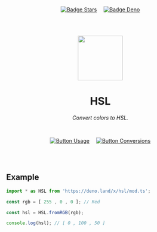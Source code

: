 
<br>

<div align = center>

[![Badge Stars]][#]   
[![Badge Deno]][Deno]

<br>
<br>

<img
    src = 'https://avatars.githubusercontent.com/u/84190317?s=200&v=4'
    width = 120
/>

# HSL

*Convert colors to HSL.*

<br>

[![Button Usage]][Usage]   
[![Button Conversions]][Conversions]

</div>

<br>
<br>

## Example

```JavaScript
import * as HSL from 'https://deno.land/x/hsl/mod.ts';

const rgb = [ 255 , 0 , 0 ]; // Red

const hsl = HSL.fromRGB(rgb);

console.log(hsl); // [ 0 , 100 , 50 ]
```

<br>


<!----------------------------------------------------------------------------->

[Conversions]: Documentation/Conversions.md
[License]: LICENSE
[Usage]: Documentation/Usage.md
[Deno]: https://deno.land/x/hsl
[#]: #


<!---------------------------------[ Badges ]---------------------------------->

[Badge License]: https://img.shields.io/badge/License-AGPL3-015d93.svg?style=for-the-badge&labelColor=blue
[Badge Stars]: https://img.shields.io/github/stars/OmegaTools/HSL?style=for-the-badge&logoColor=white&logo=Trustpilot&labelColor=FF66AA&color=cf538b
[Badge Deno]: https://img.shields.io/badge/-Deno-58a341?style=for-the-badge&logoColor=white&logo=Deno&labelColor=64bc4b


<!---------------------------------[ Buttons ]--------------------------------->

[Button Conversions]: https://img.shields.io/badge/Conversions-64BC4B?style=for-the-badge&logoColor=white&logo=Betfair
[Button Usage]: https://img.shields.io/badge/Usage-04ACE6?style=for-the-badge&logoColor=white&logo=GitBook
